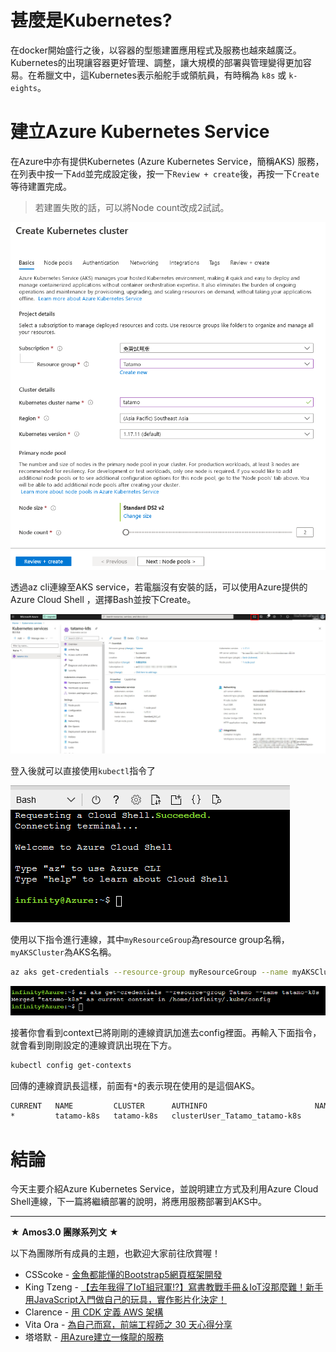 # 甚麼是Kubernetes?

在docker開始盛行之後，以容器的型態建置應用程式及服務也越來越廣泛。Kubernetes的出現讓容器更好管理、調整，讓大規模的部署與管理變得更加容易。在希臘文中，這Kubernetes表示船舵手或領航員，有時稱為 `k8s` 或 `k-eights`。

# 建立Azure Kubernetes Service

在Azure中亦有提供Kubernetes (Azure Kubernetes Service，簡稱AKS) 服務，在列表中按一下`Add`並完成設定後，按一下`Review + create`後，再按一下`Create`等待建置完成。

> 若建置失敗的話，可以將Node count改成2試試。

![image-20200928224120736](https://raw.githubusercontent.com/HanInfinity/MDnoteImg/master/typora_uploadimage-20200928224120736.png)

透過az cli連線至AKS service，若電腦沒有安裝的話，可以使用Azure提供的Azure Cloud Shell ，選擇Bash並按下Create。

![image-20200928224549639](https://raw.githubusercontent.com/HanInfinity/MDnoteImg/master/typora_uploadimage-20200928224549639.png)

登入後就可以直接使用`kubectl`指令了

![image-20200928224721199](https://raw.githubusercontent.com/HanInfinity/MDnoteImg/master/typora_uploadimage-20200928224721199.png)

使用以下指令進行連線，其中`myResourceGroup`為resource group名稱，`myAKSCluster`為AKS名稱。

```bash
az aks get-credentials --resource-group myResourceGroup --name myAKSCluster
```

![image-20200928224941039](https://raw.githubusercontent.com/HanInfinity/MDnoteImg/master/typora_uploadimage-20200928224941039.png)

接著你會看到context已將剛剛的連線資訊加進去config裡面。再輸入下面指令，就會看到剛剛設定的連線資訊出現在下方。

```bash
kubectl config get-contexts
```

回傳的連線資訊長這樣，前面有`*`的表示現在使用的是這個AKS。

```bash
CURRENT   NAME         CLUSTER      AUTHINFO                        NAMESPACE
*         tatamo-k8s   tatamo-k8s   clusterUser_Tatamo_tatamo-k8s
```

# 結論

今天主要介紹Azure Kubernetes Service，並說明建立方式及利用Azure Cloud Shell連線，下一篇將繼續部署的說明，將應用服務部署到AKS中。



---

★ **Amos3.0 團隊系列文** ★  

以下為團隊所有成員的主題，也歡迎大家前往欣賞喔！

- CSScoke - [金魚都能懂的Bootstrap5網頁框架開發](https://ithelp.ithome.com.tw/users/20112550/ironman/3796)  
- King Tzeng - [【去年我得了IoT組冠軍!?】寫書教戰手冊＆IoT沒那麼難！新手用JavaScript入門做自己的玩具，實作影片化決定！](https://ithelp.ithome.com.tw/users/20103130/ironman/3712)  
- Clarence - [用 CDK 定義 AWS 架構](https://ithelp.ithome.com.tw/users/20117701/ironman/3734)  
- Vita Ora - [為自己而寫，前端工程師之 30 天心得分享](https://ithelp.ithome.com.tw/users/20112656/ironman/3799)  
- 塔塔默 - [用Azure建立一條龍的服務](https://ithelp.ithome.com.tw/users/20112552/ironman/3823)